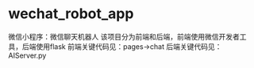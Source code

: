 # wechat_robot_app
微信小程序：微信聊天机器人
该项目分为前端和后端，前端使用微信开发者工具，后端使用flask
前端关键代码见：pages->chat
后端关键代码见：AIServer.py

